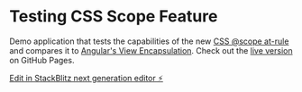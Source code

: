 # Testing CSS Scope Feature

Demo application that tests the capabilities of the new [CSS @scope at-rule](https://developer.mozilla.org/en-US/docs/Web/CSS/@scope) and compares it to [Angular's View Encapsulation](https://angular.io/guide/view-encapsulation). Check out the [live version](https://alexlehner86.github.io/test-css-scope/) on GitHub Pages.

[Edit in StackBlitz next generation editor ⚡️](https://stackblitz.com/~/github.com/alexlehner86/test-css-scope)